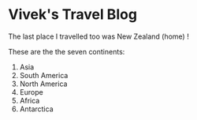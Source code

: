 <!--
# Exercise One - ResPlat Github Workshop
# 
# Author: Vivek Katial

This is the first exercise in the workshop.

The purpose of this exercise is to learn how to commit changes

Tasks:
1. Fork this repository (resplat-github-workshop)
2. Find the bug/incorrect info in the file
3. Fix the bug locally (test aswell)
4. Commit the fix to your own repository
5. Push changes up!
-->

# Vivek's Travel Blog

The last place I travelled too was New Zealand (home) !

These are the the seven continents:

1. Asia
2. South America
3. North America
4. Europe
5. Africa
6. Antarctica
